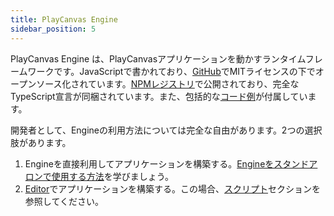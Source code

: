 ```yaml
---
title: PlayCanvas Engine
sidebar_position: 5
---
```


PlayCanvas Engine は、PlayCanvasアプリケーションを動かすランタイムフレームワークです。JavaScriptで書かれており、[GitHub](https://github.com/playcanvas/engine)でMITライセンスの下でオープンソース化されています。[NPMレジストリ](https://www.npmjs.com/package/playcanvas)で公開されており、完全なTypeScript宣言が同梱されています。また、包括的な[コード例](https://playcanvas.github.io/)が付属しています。

開発者として、Engineの利用方法については完全な自由があります。2つの選択肢があります。

1. Engineを直接利用してアプリケーションを構築する。[Engineをスタンドアロンで使用する方法](standalone)を学びましょう。
2. [Editor](../editor)でアプリケーションを構築する。この場合、[スクリプト](../scripting)セクションを参照してください。
